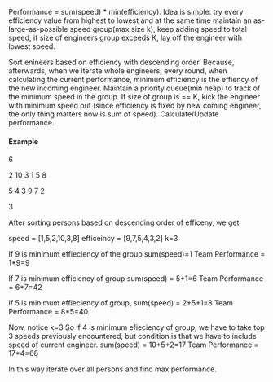 Performance = sum(speed) * min(efficiency). Idea is simple: try every efficiency value from highest to lowest and at the same time maintain an as-large-as-possible speed group(max size k), keep adding speed to total speed, if size of engineers group exceeds K, lay off the engineer with lowest speed.

Sort enineers based on efficiency with descending order. Because, afterwards, when we iterate whole engineers, every round, when calculating the current performance, minimum efficiency is the effiency of the new incoming engineer.
Maintain a priority queue(min heap) to track of the minimum speed in the group. If size of group is == K, kick the engineer with minimum speed out (since efficiency is fixed by new coming engineer, the only thing matters now is sum of speed).
Calculate/Update performance.
    
#### Example
6

2 10 3 1 5 8

5 4 3 9 7 2

3

After sorting persons based on descending order of efficeny, we get

speed =      [1,5,2,10,3,8]
efficeincy = [9,7,5,4,3,2]
k=3

If 9 is minimum effieciency of the group
sum(speed)=1
Team Performance = 1*9=9

If 7 is minimum efficiency of group
sum(speed) = 5+1=6
Team Performance = 6*7=42

If 5 is minimum effieciency of group,
sum(speed) = 2+5+1=8
Team Performance = 8*5=40

Now, notice k=3
So if 4 is minimum efieciency of group, we have to take top 3 speeds previously encountered, but condition is that we have to include speed of current engineer.
sum(speed) = 10+5+2=17
Team Performance = 17*4=68

In this way iterate over all persons and find max performance.

